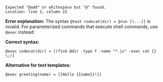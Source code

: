 ```
Expected "@add" or whitespace but "@" found.
Location: line 1, column 22
```

**Error explanation:**
The syntax `@text codecat(dir) = @run [(...)]` is invalid. For parameterized commands that execute shell commands, use `@exec` instead:

**Correct syntax:**
```mlld
@exec codecat(dir) = [(find @dir -type f -name "*.js" -exec cat {} \;)]
```

**Alternative for text templates:**
```mlld
@exec greeting(name) = [[Hello {{name}}!]]
```